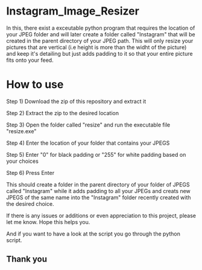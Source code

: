 # Instagram_Image_Resizer
 In this, there exist a exceutable python program that requires the location of your JPEG folder and will later create a folder called "Instagram" that will be created in the parent directory of your JPEG path. This will only resize your pictures that are vertical (i.e height is more than the widht of the picture) and keep it's detailing but just adds padding to it so that your entire picture fits onto your feed.

# How to use
Step 1) Download the zip of this repository and extract it

Step 2) Extract the zip to the desired location

Step 3) Open the folder called "resize" and run the executable file "resize.exe"

Step 4) Enter the location of your folder that contains your JPEGS

Step 5) Enter "0" for black padding or "255" for white padding based on your choices


Step 6) Press Enter




This should create a folder in the parent directory of your folder of JPEGS called "Instagram" while it adds padding to all your JPEGs and creats new JPEGS of the same name into the "Instagram" folder recently created with the desired choice.


If there is any issues or additions or even appreciation to this project, please let me know. Hope this helps you. 

And if you want to have a look at the script you go through the python script.
## Thank you
